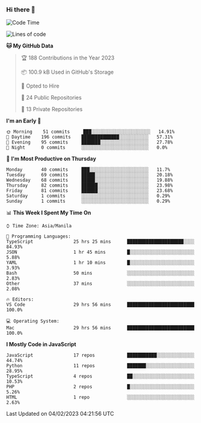 ### Hi there 👋

<!--START_SECTION:waka-->
![Code Time](http://img.shields.io/badge/Code%20Time-63%20hrs-blue)

![Lines of code](https://img.shields.io/badge/From%20Hello%20World%20I%27ve%20Written-73%20Thousand%20lines%20of%20code-blue)

**🐱 My GitHub Data** 

> 🏆 188 Contributions in the Year 2023
 > 
> 📦 100.9 kB Used in GitHub's Storage 
 > 
> 💼 Opted to Hire
 > 
> 📜 24 Public Repositories 
 > 
> 🔑 13 Private Repositories  
 > 
**I'm an Early 🐤** 

```text
🌞 Morning    51 commits     ███░░░░░░░░░░░░░░░░░░░░░░   14.91% 
🌆 Daytime    196 commits    ██████████████░░░░░░░░░░░   57.31% 
🌃 Evening    95 commits     ███████░░░░░░░░░░░░░░░░░░   27.78% 
🌙 Night      0 commits      ░░░░░░░░░░░░░░░░░░░░░░░░░   0.0%

```
📅 **I'm Most Productive on Thursday** 

```text
Monday       40 commits     ███░░░░░░░░░░░░░░░░░░░░░░   11.7% 
Tuesday      69 commits     █████░░░░░░░░░░░░░░░░░░░░   20.18% 
Wednesday    68 commits     █████░░░░░░░░░░░░░░░░░░░░   19.88% 
Thursday     82 commits     ██████░░░░░░░░░░░░░░░░░░░   23.98% 
Friday       81 commits     ██████░░░░░░░░░░░░░░░░░░░   23.68% 
Saturday     1 commits      ░░░░░░░░░░░░░░░░░░░░░░░░░   0.29% 
Sunday       1 commits      ░░░░░░░░░░░░░░░░░░░░░░░░░   0.29%

```


📊 **This Week I Spent My Time On** 

```text
⌚︎ Time Zone: Asia/Manila

💬 Programming Languages: 
TypeScript               25 hrs 25 mins      █████████████████████░░░░   84.93% 
JSON                     1 hr 45 mins        █░░░░░░░░░░░░░░░░░░░░░░░░   5.88% 
YAML                     1 hr 10 mins        █░░░░░░░░░░░░░░░░░░░░░░░░   3.93% 
Bash                     50 mins             ░░░░░░░░░░░░░░░░░░░░░░░░░   2.83% 
Other                    37 mins             ░░░░░░░░░░░░░░░░░░░░░░░░░   2.08%

🔥 Editors: 
VS Code                  29 hrs 56 mins      █████████████████████████   100.0%

💻 Operating System: 
Mac                      29 hrs 56 mins      █████████████████████████   100.0%

```

**I Mostly Code in JavaScript** 

```text
JavaScript               17 repos            ███████████░░░░░░░░░░░░░░   44.74% 
Python                   11 repos            ███████░░░░░░░░░░░░░░░░░░   28.95% 
TypeScript               4 repos             ██░░░░░░░░░░░░░░░░░░░░░░░   10.53% 
PHP                      2 repos             █░░░░░░░░░░░░░░░░░░░░░░░░   5.26% 
HTML                     1 repo              ░░░░░░░░░░░░░░░░░░░░░░░░░   2.63%

```



 Last Updated on 04/02/2023 04:21:56 UTC
<!--END_SECTION:waka-->
